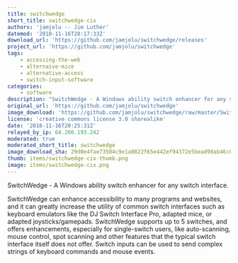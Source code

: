 ```yaml
---
title: switchwedge
short_title: switchwedge-cix
authors: 'jamjolu -- Jim Luther'
datemod: '2018-11-16T20:17:33Z'
download_url: 'https://github.com/jamjolu/switchwedge/releases'
project_url: 'https://github.com/jamjolu/switchwedge'
tags:
    - accessing-the-web
    - alternaive-mice
    - alternative-access
    - switch-input-software
categories:
    - software
description: "SwitchWedge - A Windows ability switch enhancer for any switch interface.\n\n"
original_url: 'https://github.com/jamjolu/switchwedge'
image_download: 'https://github.com/jamjolu/switchwedge/raw/master/SwitchWedge_.jpg'
license: 'creative commons license 3.0 sharealike'
date: '2018-11-16T20:25:31Z'
relayed_by_ip: 64.206.193.242
moderated: true
moderated_short_title: switchwedge
image_download_sha: 29d0e4fae73504c9e1a0822f65e442ef94372e5bead98ab46c0d93e13e655d4a
thumb: items/switchwedge-cix-thumb.png
image: items/switchwedge-cix.png
---
```

SwitchWedge - A Windows ability switch enhancer for any switch interface.

SwitchWedge can enhance accessibility to many programs and websites, and it can greatly increase the utility of common switch interfaces such as keyboard emulators like the DJ Switch Interface Pro, adapted mice, or adapted joysticks/gamepads. SwitchWedge supports up to 5 switches, and offers enhancements, especially for single-switch users, like auto-scanning, mouse control, spot scanning and other features that the typical switch interface itself does not offer. Switch inputs can be used to send complex strings of keyboard commands and mouse events.
